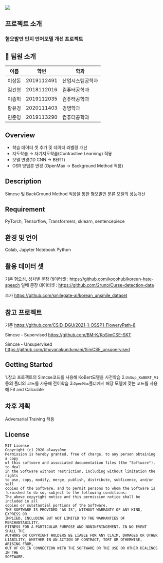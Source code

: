 <div><img src="https://capsule-render.vercel.app/api?type=waving&animation=fadeIn&color=auto&height=300&section=header&text=Extension&fontSize=90" /></div>

## 프로젝트 소개
<!--Wirte one paragraph of project description -->  
### 혐오발언 인지 언어모델 개선 프로젝트

## 👋 팀원 소개
|이름|학번|학과|
|------|---|---|
|이상돈|2019112491|산업시스템공학과
|김건형|2018112016|컴퓨터공학과|
|이종혁|2019112035|컴퓨터공학과|
|황유경|2020111403|경영학과|
|민준영|2019113290|컴퓨터공학과|

## Overview
- 학습 데이터 셋 추가 및 데이터 라벨링 개선
- 지도학습 → 자기지도학습(Contrastive Learning) 적용
- 모델 변경(1D CNN → BERT)
- OSR 방법론 변경 (OpenMax → Background Method 적용)

## Description
Simcse 및 BackGround Method 적용을 통한 혐오발언 분류 모델의 성능개선

## Requirement
PyTorch, Tensorflow, Transformers, sklearn, sentencepiece

## 환경 및 언어
Colab, Jupyter Notebook
Python

## 활용 데이터 셋
기존
혐오성, 성차별 문장 데이터셋 : <https://github.com/kocohub/korean-hate-speech>
일베 문장 데이터셋 : <https://github.com/2runo/Curse-detection-data>

추가
<https://github.com/smilegate-ai/korean_unsmile_dataset>

## 참고 프로젝트
기존
<https://github.com/CSID-DGU/2021-1-OSSP1-FloweryPath-8>

Simcse - Supervised
<https://github.com/BM-K/KoSimCSE-SKT>

Simcse - Unsupervised
<https://github.com/bhuvanakundumani/SimCSE_unsupervised>

## Getting Started
1.참고 프로젝트의 Simcse코드를 사용해 KoBert모델을 사전학습
2.`UnSup_KoBERT_V1`등의 폴더의 코드를 사용해 전이학습
3.`OpenMax`폴더에서 해당 모델에 맞는 코드를 사용해 Fit and Calculate


## 차후 계획
Adversarial Training 적용


## License

```
MIT License
Copyright (c) 2020 always0ne
Permission is hereby granted, free of charge, to any person obtaining a copy
of this software and associated documentation files (the "Software"), to deal
in the Software without restriction, including without limitation the rights
to use, copy, modify, merge, publish, distribute, sublicense, and/or sell
copies of the Software, and to permit persons to whom the Software is
furnished to do so, subject to the following conditions:
The above copyright notice and this permission notice shall be included in all
copies or substantial portions of the Software.
THE SOFTWARE IS PROVIDED "AS IS", WITHOUT WARRANTY OF ANY KIND, EXPRESS OR
IMPLIED, INCLUDING BUT NOT LIMITED TO THE WARRANTIES OF MERCHANTABILITY,
FITNESS FOR A PARTICULAR PURPOSE AND NONINFRINGEMENT. IN NO EVENT SHALL THE
AUTHORS OR COPYRIGHT HOLDERS BE LIABLE FOR ANY CLAIM, DAMAGES OR OTHER
LIABILITY, WHETHER IN AN ACTION OF CONTRACT, TORT OR OTHERWISE, ARISING FROM,
OUT OF OR IN CONNECTION WITH THE SOFTWARE OR THE USE OR OTHER DEALINGS IN THE
SOFTWARE.
```
